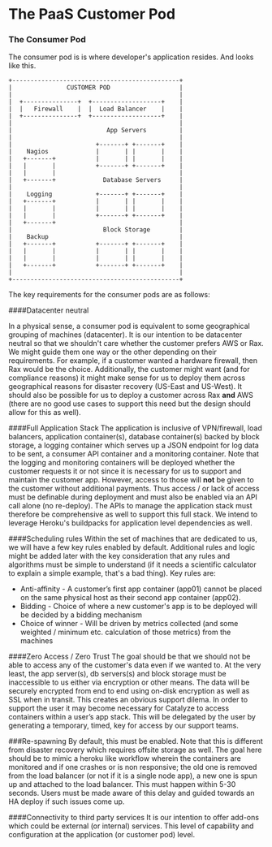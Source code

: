 # The PaaS Customer Pod

### The Consumer Pod
The consumer pod is is where developer's application resides. And looks like this.

    +----------------------------------------------+
    |               CUSTOMER POD                   |
    |                                              |
    |  +---------------+  +-------------------+    |
    |  |   Firewall    |  |  Load Balancer    |    |
    |  +---------------+  +-------------------+    |
    |                                              |
    |                          App Servers         |
    |                                              |
    |                       +-------+ +-------+    |
    |    Nagios             |       | |       |    |
    |   +-------+           |       | |       |    |
    |   |       |           +-------+ +-------+    |
    |   |       |                                  |
    |   +-------+             Database Servers     |
    |                                              |
    |    Logging            +-------+ +-------+    |
    |   +-------+           |       | |       |    |
    |   |       |           |       | |       |    |
    |   |       |           +-------+ +-------+    |
    |   +-------+                                  |
    |                         Block Storage        |
    |    Backup                                    |
    |   +-------+           +-------+ +-------+    |
    |   |       |           |       | |       |    |
    |   |       |           |       | |       |    |
    |   +-------+           +-------+ +-------+    |
    |                                              |
    +----------------------------------------------+


The key requirements for the consumer pods are as follows:


####Datacenter neutral

In a physical sense, a consumer pod is equivalent to some geographical grouping of machines (datacenter). It is our intention to be datacenter neutral so that we shouldn't care whether the customer prefers AWS or Rax. We might guide them one way or the other depending on their requirements. For example, if a customer wanted a hardware firewall, then Rax would be the choice. Additionally, the customer might want (and for compliance reasons) it might make sense for us to deploy them across geographical reasons for disaster recovery (US-East and US-West). It should also be possible for us to deploy a customer across Rax **and** AWS (there are no good use cases to support this need but the design should allow for this as well).

####Full Application Stack
The application is inclusive of VPN/firewall, load balancers, application container(s), database container(s) backed by block storage, a logging container which serves up a JSON endpoint for log data to be sent, a consumer API container and a monitoring container. Note that the logging and monitoring containers will be deployed whether the customer requests it or not since it is necessary for us to support and maintain the customer app. However, access to those will **not** be given to the customer without additional payments. Thus access / or lack of access must be definable during deployment and must also be enabled via an API call alone (no re-deploy). The APIs to manage the application stack must therefore be comprehensive as well to support this full stack. We intend to leverage Heroku's buildpacks for application level dependencies as well.


####Scheduling rules
Within the set of machines that are dedicated to us, we will have a few key rules enabled by default. Additional rules and logic might be added later with the key consideration that any rules and algorithms must be simple to understand (if it needs a scientific calculator to explain a simple example, that's a bad thing). Key rules are:
- Anti-affinity - A customer’s first app container (app01) cannot be placed on the same physical host as their second app container (app02).
- Bidding - Choice of where a new customer's app is to be deployed will be decided by a bidding mechanism
- Choice of winner - Will be driven by metrics collected (and some weighted / minimum etc. calculation of those metrics) from the machines


####Zero Access / Zero Trust
The goal should be that we should not be able to access any of the customer's data even if we wanted to. At the very least, the app server(s), db servers(s) and block storage must be inaccessible to us either via encryption or other means. The data will be securely encrypted from end to end using on-disk encryption as well as SSL when in transit. This creates an obvious support dilema. In order to support the user it may become necessary for Catalyze to access containers within a user’s app stack. This will be delegated by the user by generating a temporary, timed, key for access by our support teams.

###Re-spawning
By default, this must be enabled. Note that this is different from disaster recovery which requires offsite storage as well. The goal here should be to mimic a heroku like workflow wherein the containers are monitored and if one crashes or is non responsive; the old one is removed from the load balancer (or not if it is a single node app), a new one is spun up and attached to the load balancer. This must happen within 5-30 seconds. Users must be made aware of this delay and guided towards an HA deploy if such issues come up.


####Connectivity to third party services
It is our intention to offer add-ons which could be external (or internal) services. This level of capability and configuration at the application (or customer pod) level.
